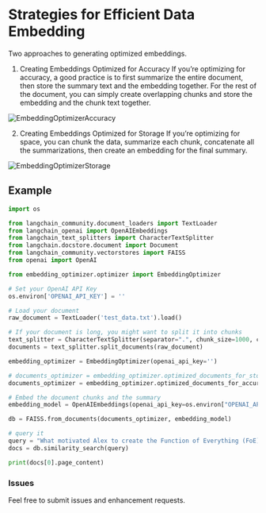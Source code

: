 # Strategies for Efficient Data Embedding
Two approaches to generating optimized embeddings.

1) Creating Embeddings Optimized for Accuracy
  If you’re optimizing for accuracy, a good practice is to first summarize the entire document, then store the summary text and the embedding together. For the rest of the document, you can simply create overlapping chunks and store the embedding and the chunk text together.

![EmbeddingOptimizerAccuracy](https://raw.github.com/taherfattahi/embedding-optimizer/master/images/optimize-accuracy.webp
)

2) Creating Embeddings Optimized for Storage
  If you’re optimizing for space, you can chunk the data, summarize each chunk, concatenate all the summarizations, then create an embedding for the final summary.

![EmbeddingOptimizerStorage](https://raw.github.com/taherfattahi/embedding-optimizer/master/images/optimize-storage.webp
)


## Example
```python
import os

from langchain_community.document_loaders import TextLoader
from langchain_openai import OpenAIEmbeddings
from langchain_text_splitters import CharacterTextSplitter
from langchain.docstore.document import Document
from langchain_community.vectorstores import FAISS
from openai import OpenAI

from embedding_optimizer.optimizer import EmbeddingOptimizer

# Set your OpenAI API Key
os.environ['OPENAI_API_KEY'] = ''

# Load your document
raw_document = TextLoader('test_data.txt').load()

# If your document is long, you might want to split it into chunks
text_splitter = CharacterTextSplitter(separator=".", chunk_size=1000, chunk_overlap=0)
documents = text_splitter.split_documents(raw_document)

embedding_optimizer = EmbeddingOptimizer(openai_api_key='')

# documents_optimizer = embedding_optimizer.optimized_documents_for_storage(raw_document[0].page_content, documents)
documents_optimizer = embedding_optimizer.optimized_documents_for_accuracy(raw_document[0].page_content, documents)

# Embed the document chunks and the summary
embedding_model = OpenAIEmbeddings(openai_api_key=os.environ["OPENAI_API_KEY"])

db = FAISS.from_documents(documents_optimizer, embedding_model)

# query it
query = "What motivated Alex to create the Function of Everything (FoE)?"
docs = db.similarity_search(query)

print(docs[0].page_content)

```


### Issues
Feel free to submit issues and enhancement requests.